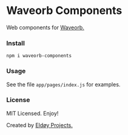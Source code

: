# Waveorb Components

Web components for [Waveorb.](https://waveorb.com)

### Install

```
npm i waveorb-components
```

### Usage

See the file `app/pages/index.js` for examples.

### License

MIT Licensed. Enjoy!

Created by [Eldøy Projects.](https://eldoy.com)
